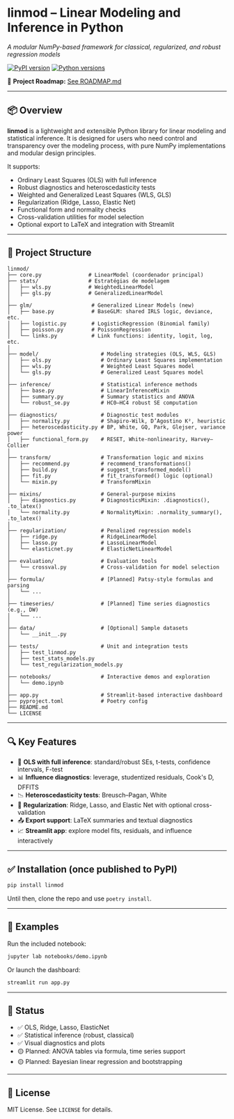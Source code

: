 # **linmod** – Linear Modeling and Inference in Python  
*A modular NumPy-based framework for classical, regularized, and robust regression models*

[![PyPI version](https://img.shields.io/pypi/v/linmod)](https://pypi.org/project/linmod/)
[![Python versions](https://img.shields.io/pypi/pyversions/linmod)](https://pypi.org/project/linmod/)
<!-- [![CI](https://github.com/DiogoRibeiro7/linmod/actions/workflows/test.yml/badge.svg)](https://github.com/DiogoRibeiro7/linmod/actions/workflows/test.yml)
[![Coverage Report](https://github.com/DiogoRibeiro7/linmod/actions/workflows/test.yml/badge.svg?branch=main)](https://DiogoRibeiro7.github.io/linmod/) -->


📍 **Project Roadmap:** [See ROADMAP.md](./ROADMAP.md)

---

## 📦 Overview

**linmod** is a lightweight and extensible Python library for linear modeling and statistical inference. It is designed for users who need control and transparency over the modeling process, with pure NumPy implementations and modular design principles.

It supports:

- Ordinary Least Squares (OLS) with full inference
- Robust diagnostics and heteroscedasticity tests
- Weighted and Generalized Least Squares (WLS, GLS)
- Regularization (Ridge, Lasso, Elastic Net)
- Functional form and normality checks
- Cross-validation utilities for model selection
- Optional export to LaTeX and integration with Streamlit

---

## 📁 Project Structure

```text
linmod/
├── core.py               # LinearModel (coordenador principal)
├── stats/                # Estratégias de modelagem
│   ├── wls.py            # WeightedLinearModel
│   ├── gls.py            # GeneralizedLinearModel
│   
├── glm/                   # Generalized Linear Models (new)
│   ├── base.py            # BaseGLM: shared IRLS logic, deviance, etc.
│   ├── logistic.py        # LogisticRegression (Binomial family)
│   ├── poisson.py         # PoissonRegression
│   └── links.py           # Link functions: identity, logit, log, etc.
│
├── model/                    # Modeling strategies (OLS, WLS, GLS)
│   ├── ols.py                # Ordinary Least Squares implementation
│   ├── wls.py                # Weighted Least Squares model
│   └── gls.py                # Generalized Least Squares model
│
├── inference/                # Statistical inference methods
│   ├── base.py               # LinearInferenceMixin
│   ├── summary.py            # Summary statistics and ANOVA
│   └── robust_se.py          # HC0–HC4 robust SE computation
│
├── diagnostics/              # Diagnostic test modules
│   ├── normality.py          # Shapiro-Wilk, D’Agostino K², heuristic
│   ├── heteroscedasticity.py # BP, White, GQ, Park, Glejser, variance power
│   ├── functional_form.py    # RESET, White-nonlinearity, Harvey–Collier
│
├── transform/                # Transformation logic and mixins
│   ├── recommend.py          # recommend_transformations()
│   ├── build.py              # suggest_transformed_model()
│   ├── fit.py                # fit_transformed() logic (optional)
│   └── mixin.py              # TransformMixin
│
├── mixins/                   # General-purpose mixins
│   ├── diagnostics.py        # DiagnosticsMixin: .diagnostics(), .to_latex()
│   └── normality.py          # NormalityMixin: .normality_summary(), .to_latex()
│
├── regularization/           # Penalized regression models
│   ├── ridge.py              # RidgeLinearModel
│   ├── lasso.py              # LassoLinearModel
│   └── elasticnet.py         # ElasticNetLinearModel
│
├── evaluation/               # Evaluation tools
│   └── crossval.py           # Cross-validation for model selection
│
├── formula/                  # [Planned] Patsy-style formulas and parsing
│   └── ...
│
├── timeseries/               # [Planned] Time series diagnostics (e.g., DW)
│   └── ...
│
├── data/                     # [Optional] Sample datasets
│   └── __init__.py
│
├── tests/                    # Unit and integration tests
│   ├── test_linmod.py
│   ├── test_stats_models.py
│   └── test_regularization_models.py
│
├── notebooks/                # Interactive demos and exploration
│   └── demo.ipynb
│
├── app.py                    # Streamlit-based interactive dashboard
├── pyproject.toml            # Poetry config
├── README.md
└── LICENSE
```

---

## 🔍 Key Features

- 📐 **OLS with full inference**: standard/robust SEs, t-tests, confidence intervals, F-test
- 📊 **Influence diagnostics**: leverage, studentized residuals, Cook's D, DFFITS
- 📉 **Heteroscedasticity tests**: Breusch–Pagan, White
- 🧮 **Regularization**: Ridge, Lasso, and Elastic Net with optional cross-validation
- 📤 **Export support**: LaTeX summaries and textual diagnostics
- 📈 **Streamlit app**: explore model fits, residuals, and influence interactively

---

## ✅ Installation (once published to PyPI)

```bash
pip install linmod
```

Until then, clone the repo and use `poetry install`.

---

## 🧪 Examples

Run the included notebook:

```bash
jupyter lab notebooks/demo.ipynb
```

Or launch the dashboard:

```bash
streamlit run app.py
```

---

## 📌 Status

- ✅ OLS, Ridge, Lasso, ElasticNet
- ✅ Statistical inference (robust, classical)
- ✅ Visual diagnostics and plots
- 🟡 Planned: ANOVA tables via formula, time series support
- 🟡 Planned: Bayesian linear regression and bootstrapping

---

## 📄 License

MIT License. See `LICENSE` for details.
